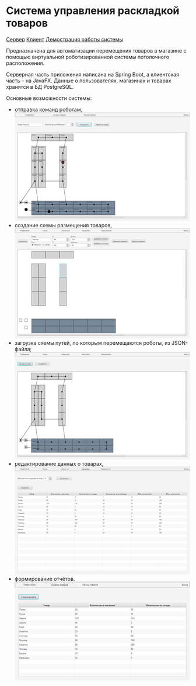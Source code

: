 # Cистема управления раскладкой товаров
[Сервер](https://github.com/itam8/ProductLayoutManagement_Server) [Клиент](https://github.com/itam8/ProductLayoutManagement_Client) [Демострация работы системы](https://vkvideo.ru/video-232274289_456239017?list=ln-EtCwZKd9fMUjRa0TiS)

Предназначена для автоматизации перемещения товаров в магазине с помощью виртуальной роботизированной системы потолочного расположения.

Серверная часть приложения написана на Spring Boot, а клиентская часть – на JavaFX. Данные о пользователях, магазинах и товарах хранятся в БД PostgreSQL.

Основные возможности системы:
- отправка команд роботам,
  ![](/Рисунок1.png)
- создание схемы размещения товаров,
  ![](/Рисунок2.png)
- загрузка схемы путей, по которым перемещаются роботы, из JSON-файла;
  ![](/Рисунок3.png)
- редактирование данных о товарах,
  ![](/Рисунок4.png)
- формирование отчётов.
  ![](/Рисунок5.png)
